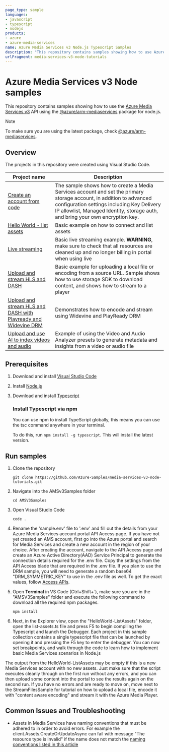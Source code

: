 ```yaml
---
page_type: sample
languages:
- javascript
- typescript
- nodejs
products:
- azure
- azure-media-services
name: Azure Media Services v3 Node.js Typescript Samples
description: "This repository contains samples showing how to use Azure Media Services v3 API using Node.js and Typescript"
urlFragment: media-services-v3-node-tutorials
---
```


# Azure Media Services v3 Node samples

This repository contains samples showing how to use the [Azure Media Services v3](https://docs.microsoft.com/azure/media-services/latest/media-services-overview) API using the [@azure/arm-mediaservices](https://www.npmjs.com/package/@azure/arm-mediaservices) package for node.js. 

> [!NOTE]
> To make sure you are using the latest package, check [@azure/arm-mediaservices]( https://www.npmjs.com/package/@azure/arm-mediaservices).

## Overview

The projects in this repository were created using Visual Studio Code.

|Project name|Description|
|---|---|
|[Create an account from code](/Account/CreateAccount)|The sample shows how to create a Media Services account and set the primary storage account, in addition to advanced configuration settings including Key Delivery IP allowlist, Managed Identity, storage auth, and bring your own encryption key.|
|[Hello World - list assets](/AMSv3Samples/HelloWorld-ListAssets/index.ts)|Basic example on how to connect and list assets |
|[Live streaming](/AMSv3Samples/Live/index.ts)| Basic live streaming example. **WARNING**, make sure to check that all resources are cleaned up and no longer billing in portal when using live|
|[Upload and stream HLS and DASH](/AMSv3Samples/StreamFilesSample/index.ts)| Basic example for uploading a local file or encoding from a source URL. Sample shows how to use storage SDK to download content, and shows how to stream to a player |
|[Upload and stream HLS and DASH with Playready and Widevine DRM](/AMSv3Samples/StreamFilesWithDRMSample/index.ts)| Demonstrates how to encode and stream using Widevine and PlayReady DRM |
|[Upload and use AI to index videos and audio](/AMSv3Samples/VideoIndexerSample/index.ts)| Example of using the Video and Audio Analyzer presets to generate metadata and insights from a video or audio file |


## Prerequisites
1. Download and install [Visual Studio Code](https://code.visualstudio.com/Download)
2. Install [Node.js](https://nodejs.org/en/download/)
3. Download and install [Typescript](https://www.typescriptlang.org/download)

    ### Install Typescript via npm
    You can use npm to install TypeScript globally, this means you can use the tsc command anywhere in your terminal.
    
    To do this, run ```npm install -g typescript```. This will install the latest version.
    

## Run samples

1. Clone the repository

    ```git clone https://github.com/Azure-Samples/media-services-v3-node-tutorials.git ```

2. Navigate into the AMSv3Samples folder

    ```cd AMSV3Samples```

3. Open Visual Studio Code

    ``` code . ```

4. Rename the 'sample.env' file to '.env' and fill out the details from your Azure Media Services account portal API Access page. If you have not yet created an AMS account, first go into the Azure portal and search for Media Services and create a new account in the region of your choice. After creating the account, navigate to the API Access page and create an Azure Active Directory(AAD) Service Principal to generate the connection details required for the .env file. Copy the settings from the API Access blade that are required in the .env file.
If you plan to use the DRM sample, you will need to generate a random base64 "DRM_SYMMETRIC_KEY" to use in the .env file as well. 
To get the exact values, follow [Access APIs](https://docs.microsoft.com/azure/media-services/latest/access-api-cli-how-to).

5. Open **Terminal** in VS Code (Ctrl+Shift+`), make sure you are in the "AMSV3Samples" folder and execute the following command to download all the required npm packages.

    ```
    npm install 
    ```

6. Next, in the Explorer view, open the "HelloWorld-ListAssets" folder, open the list-assets.ts file and press F5 to begin compiling the Typescript and launch the Debugger. Each project in this sample collection contains a single typescript file that can be launched by opening it and pressing the F5 key to enter the debugger. You can now set breakpoints, and walk through the code to learn how to implement basic Media Services scenarios in Node.js

The output from the HelloWorld-ListAssets may be empty if this is a new Media Services account with no new assets.  Just make sure that the script executes cleanly through on the first run without any errors, and you can then upload some content into the portal to see the results again on the second run.  If you have no errors and are ready to move on, move next to the StreamFilesSample for tutorial on how to upload a local file, encode it with "content aware encoding" and stream it with the Azure Media Player. 


## Common Issues and Troubleshooting

* Assets in Media Services have naming conventions that must be adhered to in order to avoid errors. For example the client.Assets.CreateOrUpdateAsync can fail with message "The resource type is invalid" if the name does not match the [naming conventions listed in this article](https://docs.microsoft.com/en-us/azure/media-services/latest/media-services-apis-overview#naming-conventions)

